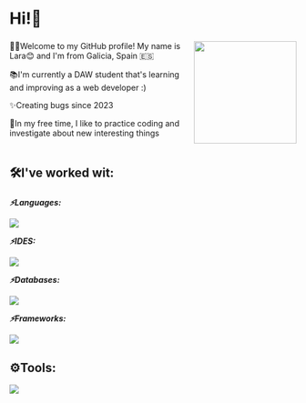 <h1 align="left">Hi!👋</h1>

###

<!--<img align="right" height="200" weight="200" src="https://github.com/user-attachments/assets/920a1cc0-e4db-402b-8c03-1c016e46b680" /> -->
<!-- <img align="right" height="150" weight="150" src="https://i.imgflip.com/65efzo.gif" /> -->
<img align="right" height="180" weight="180" src="https://github.com/user-attachments/assets/a661aa2d-30c8-4cf3-a5c1-ac69eb8b7cfd" />

###

<p align="left">👩‍💻Welcome to my GitHub profile! My name is Lara😊 and I'm from Galicia, Spain &#127466;&#127480;<br></p>
<p align="left">📚I'm currently a DAW student that's learning and improving as a web developer :)<br></p>
<p align="left">✨Creating bugs since 2023<br></p>
<p align="left">👀In my free time, I like to practice coding and investigate about new interesting things<br><br></p>

###

<h2 align="left">🛠️I've worked wit:</h2>

###

<p align="left"><b><i>⚡Languages:</i></b></p>
<img src="https://skillicons.dev/icons?i=js,html,css,java,cs,sass" />
<p align="left"><b><i>⚡IDES:</i></b></p>
<img src="https://skillicons.dev/icons?i=eclipse,idea,visualstudio,vscode" />
<p align="left"><b><i>⚡Databases:</i></b></p>
<img src="https://skillicons.dev/icons?i=mysql" />
<p align="left"><b><i>⚡Frameworks:</i></b></p>
<img src="https://skillicons.dev/icons?i=dotnet,jquery" />

###

<h2 align="left">⚙️Tools:</h2>
<img src="https://skillicons.dev/icons?i=github,githubactions,docker,powershell,bash,wordpress,linux,windows,ubuntu" />

###
